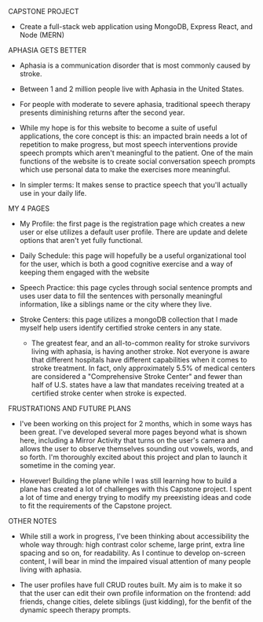 CAPSTONE PROJECT
- Create a full-stack web application using MongoDB, Express React, and Node (MERN)

APHASIA GETS BETTER

- Aphasia is a communication disorder that is most commonly caused by stroke.
- Between 1 and 2 million people live with Aphasia in the United States.
- For people with moderate to severe aphasia, traditional speech therapy presents diminishing returns after the second year.

- While my hope is for this website to become a suite of useful applications, the core concept is this: an impacted brain needs a lot of repetition to make progress, but most speech interventions provide speech prompts which aren't meaningful to the patient. One of the main functions of the website is to create social conversation speech prompts which use personal data to make the exercises more meaningful. 

- In simpler terms: It makes sense to practice speech that you'll actually use in your daily life.

MY 4 PAGES
- My Profile: the first page is the registration page which creates a new user or else utilizes a default user profile. There are update and delete options that aren't yet fully functional.

- Daily Schedule: this page will hopefully be a useful organizational tool for the user, which is both a good cognitive exercise and a way of keeping them engaged with the website

- Speech Practice: this page cycles through social sentence prompts and uses user data to fill the sentences with personally meaningful information, like a siblings name or the city where they live.

- Stroke Centers: this page utilizes a mongoDB collection that I made myself help users identify certified stroke centers in any state. 
    - The greatest fear, and an all-to-common reality for stroke survivors living with aphasia, is having another stroke. Not everyone is aware that different hospitals have different capabilities when it comes to stroke treatment. In fact, only approximately 5.5% of medical centers are considered a "Comprehensive Stroke Center" and fewer than half of U.S. states have a law that mandates receiving treated at a certified stroke center when stroke is expected.

FRUSTRATIONS AND FUTURE PLANS
- I've been working on this project for 2 months, which in some ways has been great. I've developed several more pages beyond what is shown here, including a Mirror Activity that turns on the user's camera and allows the user to observe themselves sounding out vowels, words, and so forth. I'm thoroughly excited about this project and plan to launch it sometime in the coming year.

- However! Building the plane while I was still learning how to build a plane has created a lot of challenges with this Capstone project. I spent a lot of time and energy trying to modify my preexisting ideas and code to fit the requirements of the Capstone project.

OTHER NOTES
- While still a work in progress, I've been thinking about accessibility the whole way through: high contrast color scheme, large print, extra line spacing and so on, for readability. As I continue to develop on-screen content, I will bear in mind the impaired visual attention of many people living with aphasia.

- The user profiles have full CRUD routes built. My aim is to make it so that the user can edit their own profile information on the frontend: add friends, change cities, delete siblings (just kidding), for the benfit of the dynamic speech therapy prompts.